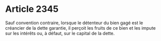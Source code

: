 # Article 2345

Sauf convention contraire, lorsque le détenteur du bien gagé est le créancier de la dette garantie, il perçoit les fruits de ce bien et les impute sur les intérêts ou, à défaut, sur le capital de la dette.